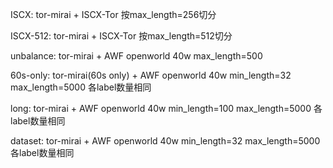 

ISCX: tor-mirai + ISCX-Tor 按max_length=256切分

ISCX-512: tor-mirai + ISCX-Tor 按max_length=512切分

unbalance: tor-mirai + AWF openworld 40w  max_length=500

60s-only: tor-mirai(60s only) + AWF openworld 40w  min_length=32 max_length=5000 各label数量相同

long: tor-mirai + AWF openworld 40w min_length=100 max_length=5000 各label数量相同

dataset: tor-mirai + AWF openworld 40w  min_length=32 max_length=5000 各label数量相同
